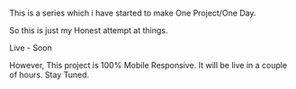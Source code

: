 This is a series which i have started to make One Project/One Day.

So this is just my Honest attempt at things.

Live - Soon

However, This project is 100% Mobile Responsive. It will be live in a couple of hours. Stay Tuned.
